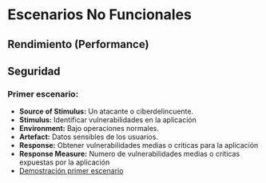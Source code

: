 # Escenarios No Funcionales 

## Rendimiento (Performance)

## Seguridad
### Primer escenario:
- **Source of Stimulus:** Un atacante o ciberdelincuente.
- **Stimulus:** Identificar vulnerabilidades en la aplicación
- **Environment:** Bajo operaciones normales.
- **Artefact:** Datos sensibles de los usuarios.
- **Response:** Obtener vulnerabilidades medias o criticas para la aplicación
- **Response Measure:** Numero de vulnerabilidades medias o criticas expuestas por la aplicación
- [Demostración primer escenario](https://github.com/Rock3tTeam/Teach-me/blob/master/nonFunctionalRequirements/security/analysis/readme.md)
